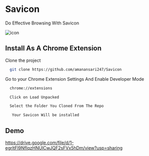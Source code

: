 # Savicon 

Do Effective Browsing With Savicon

![icon](https://user-images.githubusercontent.com/72137751/226576863-9f574d0c-b174-41e3-b7b9-66a755b79b3c.png)



## Install As A Chrome Extension

Clone the project

```bash
  git clone https://github.com/amanansari247/Savicon
```

Go to your Chrome Extension Settings And Enable Developer Mode

```bash
  chrome://extensions
```



```bash
  Click on Load Unpacked
```


```bash
  Select the Folder You Cloned From The Repo
```
```bash
   Your Savicon Will be installed
```


## Demo

https://drive.google.com/file/d/1-egrltFl9NfIqzHNUlCwJQF2sFVx5hDm/view?usp=sharing

